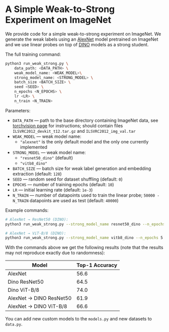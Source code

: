 # A Simple Weak-to-Strong Experiment on ImageNet

We provide code for a simple weak-to-strong experiment on ImageNet. 
We generate the weak labels using an [AlexNet](https://pytorch.org/vision/main/models/generated/torchvision.models.alexnet.html) model pretrained on ImageNet and we use linear probes on top of [DINO](https://github.com/facebookresearch/dino) models
as a strong student. 

The full training command:

```bash
python3 run_weak_strong.py \
    data_path: <DATA_PATH> \
    weak_model_name: <WEAK_MODEL>\
    strong_model_name: <STRONG_MODEL> \
    batch_size <BATCH_SIZE> \
    seed <SEED> \
    n_epochs <N_EPOCHS> \
    lr <LR> \
    n_train <N_TRAIN>
```
Parameters:

* ```DATA_PATH``` &mdash; path to the base directory containing ImageNet data, see [torchvision page](https://pytorch.org/vision/stable/generated/torchvision.datasets.ImageNet.html) for instructions; should contain files `ILSVRC2012_devkit_t12.tar.gz` and `ILSVRC2012_img_val.tar`
* ```WEAK_MODEL``` &mdash; weak model name:
    - `"alexnet"` is the only default model and the only one currently implemented
* ```STRONG_MODEL``` &mdash; weak model name:
    - `"resnet50_dino"` (default)
    - `"vitb8_dino"`
* ```BATCH_SIZE``` &mdash; batch size for weak label generation and embedding extraction (default: `128`)
* ```SEED``` &mdash; random seed for dataset shuffling (default: `0`)
* ```EPOCHS``` &mdash; number of training epochs (default: `10`)
* ```LR``` &mdash; initial learning rate (default: `1e-3`)
* ```N_TRAIN``` &mdash; number of datapoints used to train the linear probe; `50000 - N_TRAIN` datapoints are used as test (default: `40000`)



Example commands:

```bash
# AlexNet → ResNet50 (DINO):
python3 run_weak_strong.py --strong_model_name resnet50_dino --n_epochs 20

# AlexNet → ViT-B/8 (DINO):
python3 run_weak_strong.py --strong_model_name vitb8_dino --n_epochs 5
```

With the commands above we get the following results (note that the results may not reproduce exactly due to randomness):

| Model                   | Top-1 Accuracy |
|-------------------------|----------------|
| AlexNet                 | 56.6           |
| Dino ResNet50           | 64.5           |
| Dino ViT-B/8            | 74.0           |
| AlexNet → DINO ResNet50 | 61.9           |
| AlexNet → DINO ViT-B/8  | 66.6           |

You can add new custom models to the `models.py` and new datasets to `data.py`.
